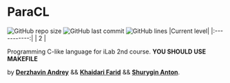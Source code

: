 # ParaCL

![GitHub repo size](https://img.shields.io/github/repo-size/derzhavin3016/ParaCL?style=plastic)
![GitHub last commit](https://img.shields.io/github/last-commit/derzhavin3016/ParaCL?color=red&style=plastic)
![GitHub lines](https://img.shields.io/tokei/lines/github/derzhavin3016/ParaCL?style=plastic)
|Current level|
|:-----------:|
|  2 |

Programming C-like language for iLab 2nd course.
**YOU SHOULD USE MAKEFILE**

by [**Derzhavin Andrey**](https://github.com/derzhavin3016) && [**Khaidari Farid**](https://github.com/Tako-San) && [**Shurygin Anton**](https://github.com/uslsteen).
